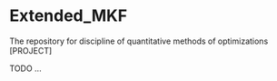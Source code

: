 # Extended_MKF
The repository for discipline of quantitative methods of optimizations [PROJECT]

TODO
...
